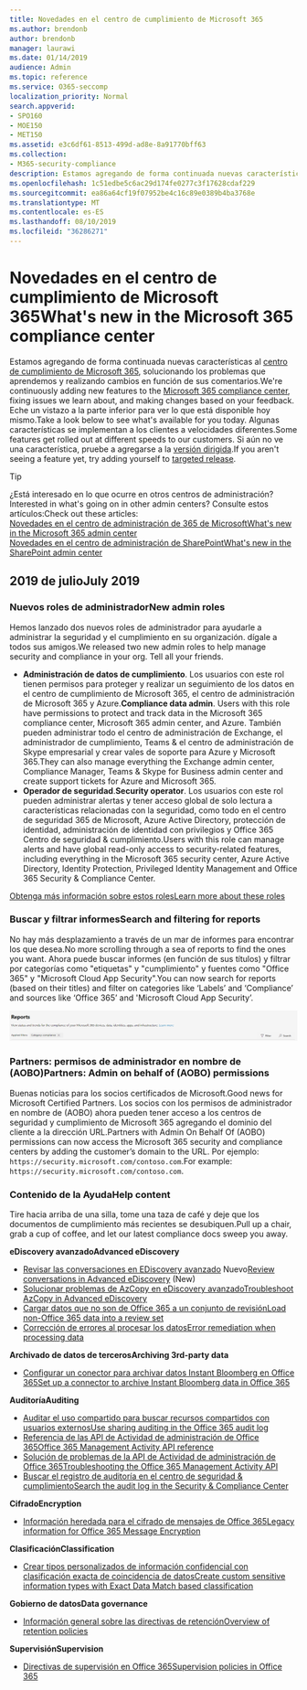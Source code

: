 ```yaml
---
title: Novedades en el centro de cumplimiento de Microsoft 365
ms.author: brendonb
author: brendonb
manager: laurawi
ms.date: 01/14/2019
audience: Admin
ms.topic: reference
ms.service: O365-seccomp
localization_priority: Normal
search.appverid:
- SPO160
- MOE150
- MET150
ms.assetid: e3c6df61-8513-499d-ad8e-8a91770bff63
ms.collection:
- M365-security-compliance
description: Estamos agregando de forma continuada nuevas características al centro de cumplimiento de Microsoft 365, solucionando los problemas que aprendemos y realizando cambios en función de sus comentarios. Descubra lo que hemos realizado este mes.
ms.openlocfilehash: 1c51edbe5c6ac29d174fe0277c3f17628cdaf229
ms.sourcegitcommit: ea86a64cf19f07952be4c16c89e0389b4ba3768e
ms.translationtype: MT
ms.contentlocale: es-ES
ms.lasthandoff: 08/10/2019
ms.locfileid: "36286271"
---
```

# <a name="whats-new-in-the-microsoft-365-compliance-center"></a><span data-ttu-id="0d98f-104">Novedades en el centro de cumplimiento de Microsoft 365</span><span class="sxs-lookup"><span data-stu-id="0d98f-104">What's new in the Microsoft 365 compliance center</span></span>

<span data-ttu-id="0d98f-105">Estamos agregando de forma continuada nuevas características al [centro de cumplimiento de Microsoft 365](microsoft-365-compliance-center.md), solucionando los problemas que aprendemos y realizando cambios en función de sus comentarios.</span><span class="sxs-lookup"><span data-stu-id="0d98f-105">We're continuously adding new features to the [Microsoft 365 compliance center](microsoft-365-compliance-center.md), fixing issues we learn about, and making changes based on your feedback.</span></span> <span data-ttu-id="0d98f-106">Eche un vistazo a la parte inferior para ver lo que está disponible hoy mismo.</span><span class="sxs-lookup"><span data-stu-id="0d98f-106">Take a look below to see what's available for you today.</span></span> <span data-ttu-id="0d98f-107">Algunas características se implementan a los clientes a velocidades diferentes.</span><span class="sxs-lookup"><span data-stu-id="0d98f-107">Some features get rolled out at different speeds to our customers.</span></span> <span data-ttu-id="0d98f-108">Si aún no ve una característica, pruebe a agregarse a la [versión dirigida](https://docs.microsoft.com/office365/admin/manage/release-options-in-office-365).</span><span class="sxs-lookup"><span data-stu-id="0d98f-108">If you aren't seeing a feature yet, try adding yourself to [targeted release](https://docs.microsoft.com/office365/admin/manage/release-options-in-office-365).</span></span>

> [!TIP]
> <span data-ttu-id="0d98f-109">¿Está interesado en lo que ocurre en otros centros de administración?</span><span class="sxs-lookup"><span data-stu-id="0d98f-109">Interested in what's going on in other admin centers?</span></span> <span data-ttu-id="0d98f-110">Consulte estos artículos:</span><span class="sxs-lookup"><span data-stu-id="0d98f-110">Check out these articles:</span></span><br>[<span data-ttu-id="0d98f-111">Novedades en el centro de administración de 365 de Microsoft</span><span class="sxs-lookup"><span data-stu-id="0d98f-111">What's new in the Microsoft 365 admin center</span></span>](https://docs.microsoft.com/office365/admin/whats-new-in-preview?view=o365-worldwide)<br>[<span data-ttu-id="0d98f-112">Novedades en el centro de administración de SharePoint</span><span class="sxs-lookup"><span data-stu-id="0d98f-112">What's new in the SharePoint admin center</span></span>](https://docs.microsoft.com/sharepoint/what-s-new-in-admin-center)

## <a name="july-2019"></a><span data-ttu-id="0d98f-113">2019 de julio</span><span class="sxs-lookup"><span data-stu-id="0d98f-113">July 2019</span></span>

### <a name="new-admin-roles"></a><span data-ttu-id="0d98f-114">Nuevos roles de administrador</span><span class="sxs-lookup"><span data-stu-id="0d98f-114">New admin roles</span></span>

<span data-ttu-id="0d98f-115">Hemos lanzado dos nuevos roles de administrador para ayudarle a administrar la seguridad y el cumplimiento en su organización. dígale a todos sus amigos.</span><span class="sxs-lookup"><span data-stu-id="0d98f-115">We released two new admin roles to help manage security and compliance in your org. Tell all your friends.</span></span>

- <span data-ttu-id="0d98f-116">**Administración de datos de cumplimiento**. Los usuarios con este rol tienen permisos para proteger y realizar un seguimiento de los datos en el centro de cumplimiento de Microsoft 365, el centro de administración de Microsoft 365 y Azure.</span><span class="sxs-lookup"><span data-stu-id="0d98f-116">**Compliance data admin**. Users with this role have permissions to protect and track data in the Microsoft 365 compliance center, Microsoft 365 admin center, and Azure.</span></span> <span data-ttu-id="0d98f-117">También pueden administrar todo el centro de administración de Exchange, el administrador de cumplimiento, Teams & el centro de administración de Skype empresarial y crear vales de soporte para Azure y Microsoft 365.</span><span class="sxs-lookup"><span data-stu-id="0d98f-117">They can also manage everything the Exchange admin center, Compliance Manager, Teams & Skype for Business admin center and create support tickets for Azure and Microsoft 365.</span></span>
- <span data-ttu-id="0d98f-118">**Operador de seguridad**.</span><span class="sxs-lookup"><span data-stu-id="0d98f-118">**Security operator**.</span></span> <span data-ttu-id="0d98f-119">Los usuarios con este rol pueden administrar alertas y tener acceso global de solo lectura a características relacionadas con la seguridad, como todo en el centro de seguridad 365 de Microsoft, Azure Active Directory, protección de identidad, administración de identidad con privilegios y Office 365 Centro de seguridad & cumplimiento.</span><span class="sxs-lookup"><span data-stu-id="0d98f-119">Users with this role can manage alerts and have global read-only access to security-related features, including everything in the Microsoft 365 security center, Azure Active Directory, Identity Protection, Privileged Identity Management and Office 365 Security & Compliance Center.</span></span>

[<span data-ttu-id="0d98f-120">Obtenga más información sobre estos roles</span><span class="sxs-lookup"><span data-stu-id="0d98f-120">Learn more about these roles</span></span>](https://docs.microsoft.com/office365/securitycompliance/permissions-microsoft-365-compliance-security)

### <a name="search-and-filtering-for-reports"></a><span data-ttu-id="0d98f-121">Buscar y filtrar informes</span><span class="sxs-lookup"><span data-stu-id="0d98f-121">Search and filtering for reports</span></span>

<span data-ttu-id="0d98f-122">No hay más desplazamiento a través de un mar de informes para encontrar los que desea.</span><span class="sxs-lookup"><span data-stu-id="0d98f-122">No more scrolling through a sea of reports to find the ones you want.</span></span> <span data-ttu-id="0d98f-123">Ahora puede buscar informes (en función de sus títulos) y filtrar por categorías como "etiquetas" y "cumplimiento" y fuentes como "Office 365" y "Microsoft Cloud App Security".</span><span class="sxs-lookup"><span data-stu-id="0d98f-123">You can now search for reports (based on their titles) and filter on categories like ‘Labels’ and ‘Compliance’ and sources like ‘Office 365’ and 'Microsoft Cloud App Security’.</span></span>

![Captura de pantalla de los botones de búsqueda y filtro para los informes con un filtro aplicado](media/mcc_report_filtering.png)

### <a name="partners-admin-on-behalf-of-aobo-permissions"></a><span data-ttu-id="0d98f-125">Partners: permisos de administrador en nombre de (AOBO)</span><span class="sxs-lookup"><span data-stu-id="0d98f-125">Partners: Admin on behalf of (AOBO) permissions</span></span>

<span data-ttu-id="0d98f-126">Buenas noticias para los socios certificados de Microsoft.</span><span class="sxs-lookup"><span data-stu-id="0d98f-126">Good news for Microsoft Certified Partners.</span></span> <span data-ttu-id="0d98f-127">Los socios con los permisos de administrador en nombre de (AOBO) ahora pueden tener acceso a los centros de seguridad y cumplimiento de Microsoft 365 agregando el dominio del cliente a la dirección URL.</span><span class="sxs-lookup"><span data-stu-id="0d98f-127">Partners with Admin On Behalf Of (AOBO) permissions can now access the Microsoft 365 security and compliance centers by adding the customer’s domain to the URL.</span></span> <span data-ttu-id="0d98f-128">Por ejemplo: `https://security.microsoft.com/contoso.com`.</span><span class="sxs-lookup"><span data-stu-id="0d98f-128">For example: `https://security.microsoft.com/contoso.com`.</span></span>

### <a name="help-content"></a><span data-ttu-id="0d98f-129">Contenido de la Ayuda</span><span class="sxs-lookup"><span data-stu-id="0d98f-129">Help content</span></span>

<span data-ttu-id="0d98f-130">Tire hacia arriba de una silla, tome una taza de café y deje que los documentos de cumplimiento más recientes se desubiquen.</span><span class="sxs-lookup"><span data-stu-id="0d98f-130">Pull up a chair, grab a cup of coffee, and let our latest compliance docs sweep you away.</span></span>

<span data-ttu-id="0d98f-131">**eDiscovery avanzado**</span><span class="sxs-lookup"><span data-stu-id="0d98f-131">**Advanced eDiscovery**</span></span>
- <span data-ttu-id="0d98f-132">[Revisar las conversaciones en EDiscovery avanzado](compliance20/conversation-review-sets.md) Nuevo</span><span class="sxs-lookup"><span data-stu-id="0d98f-132">[Review conversations in Advanced eDiscovery](compliance20/conversation-review-sets.md) (New)</span></span>
- [<span data-ttu-id="0d98f-133">Solucionar problemas de AzCopy en eDiscovery avanzado</span><span class="sxs-lookup"><span data-stu-id="0d98f-133">Troubleshoot AzCopy in Advanced eDiscovery</span></span>](compliance20/troubleshooting-azcopy.md)
- [<span data-ttu-id="0d98f-134">Cargar datos que no son de Office 365 a un conjunto de revisión</span><span class="sxs-lookup"><span data-stu-id="0d98f-134">Load non-Office 365 data into a review set</span></span>](compliance20/load-non-office365-data.md)
- [<span data-ttu-id="0d98f-135">Corrección de errores al procesar los datos</span><span class="sxs-lookup"><span data-stu-id="0d98f-135">Error remediation when processing data</span></span>](compliance20/error-remediation.md)

<span data-ttu-id="0d98f-136">**Archivado de datos de terceros**</span><span class="sxs-lookup"><span data-stu-id="0d98f-136">**Archiving 3rd-party data**</span></span>
- [<span data-ttu-id="0d98f-137">Configurar un conector para archivar datos Instant Bloomberg en Office 365</span><span class="sxs-lookup"><span data-stu-id="0d98f-137">Set up a connector to archive Instant Bloomberg data in Office 365</span></span>](archive-instant-bloomberg-data.md)

<span data-ttu-id="0d98f-138">**Auditoría**</span><span class="sxs-lookup"><span data-stu-id="0d98f-138">**Auditing**</span></span>
- [<span data-ttu-id="0d98f-139">Auditar el uso compartido para buscar recursos compartidos con usuarios externos</span><span class="sxs-lookup"><span data-stu-id="0d98f-139">Use sharing auditing in the Office 365 audit log</span></span>](use-sharing-auditing.md)
- [<span data-ttu-id="0d98f-140">Referencia de las API de Actividad de administración de Office 365</span><span class="sxs-lookup"><span data-stu-id="0d98f-140">Office 365 Management Activity API reference</span></span>](https://docs.microsoft.com/office/office-365-management-api/office-365-management-activity-api-reference)
- [<span data-ttu-id="0d98f-141">Solución de problemas de la API de Actividad de administración de Office 365</span><span class="sxs-lookup"><span data-stu-id="0d98f-141">Troubleshooting the Office 365 Management Activity API</span></span>](https://docs.microsoft.com/office/office-365-management-api/troubleshooting-the-office-365-management-activity-api)
- [<span data-ttu-id="0d98f-142">Buscar el registro de auditoría en el centro de seguridad & cumplimiento</span><span class="sxs-lookup"><span data-stu-id="0d98f-142">Search the audit log in the Security & Compliance Center</span></span>](search-the-audit-log-in-security-and-compliance.md)

<span data-ttu-id="0d98f-143">**Cifrado**</span><span class="sxs-lookup"><span data-stu-id="0d98f-143">**Encryption**</span></span>
- [<span data-ttu-id="0d98f-144">Información heredada para el cifrado de mensajes de Office 365</span><span class="sxs-lookup"><span data-stu-id="0d98f-144">Legacy information for Office 365 Message Encryption</span></span>](legacy-information-for-message-encryption.md)

<span data-ttu-id="0d98f-145">**Clasificación**</span><span class="sxs-lookup"><span data-stu-id="0d98f-145">**Classification**</span></span>
- [<span data-ttu-id="0d98f-146">Crear tipos personalizados de información confidencial con clasificación exacta de coincidencia de datos</span><span class="sxs-lookup"><span data-stu-id="0d98f-146">Create custom sensitive information types with Exact Data Match based classification</span></span>](create-custom-sensitive-information-types-with-exact-data-match-based-classification.md)

<span data-ttu-id="0d98f-147">**Gobierno de datos**</span><span class="sxs-lookup"><span data-stu-id="0d98f-147">**Data governance**</span></span>
- [<span data-ttu-id="0d98f-148">Información general sobre las directivas de retención</span><span class="sxs-lookup"><span data-stu-id="0d98f-148">Overview of retention policies</span></span>](retention-policies.md)

<span data-ttu-id="0d98f-149">**Supervisión**</span><span class="sxs-lookup"><span data-stu-id="0d98f-149">**Supervision**</span></span>
- [<span data-ttu-id="0d98f-150">Directivas de supervisión en Office 365</span><span class="sxs-lookup"><span data-stu-id="0d98f-150">Supervision policies in Office 365</span></span>](supervision-policies.md)
